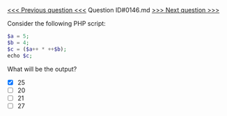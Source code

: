[<<< Previous question <<<](0145.md)  Question ID#0146.md  [>>> Next question >>>](0147.md) 

Consider the following PHP script:

```php
$a = 5; 
$b = 4; 
$c = ($a++ * ++$b);  
echo $c;
```
What will be the output?

- [x] 25
- [ ] 20
- [ ] 21
- [ ] 27
